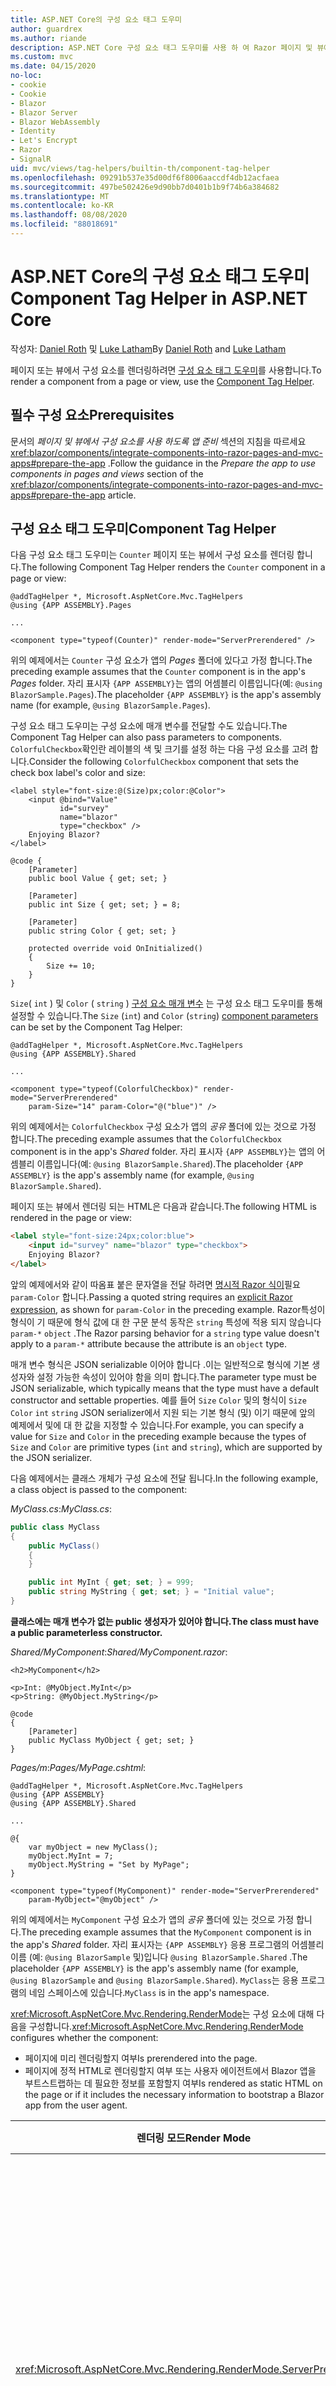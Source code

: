 ```yaml
---
title: ASP.NET Core의 구성 요소 태그 도우미
author: guardrex
ms.author: riande
description: ASP.NET Core 구성 요소 태그 도우미를 사용 하 여 Razor 페이지 및 뷰에서 구성 요소를 렌더링 하는 방법을 알아봅니다.
ms.custom: mvc
ms.date: 04/15/2020
no-loc:
- cookie
- Cookie
- Blazor
- Blazor Server
- Blazor WebAssembly
- Identity
- Let's Encrypt
- Razor
- SignalR
uid: mvc/views/tag-helpers/builtin-th/component-tag-helper
ms.openlocfilehash: 09291b537e35d00df6f8006aaccdf4db12acfaea
ms.sourcegitcommit: 497be502426e9d90bb7d0401b1b9f74b6a384682
ms.translationtype: MT
ms.contentlocale: ko-KR
ms.lasthandoff: 08/08/2020
ms.locfileid: "88018691"
---
```

# <a name="component-tag-helper-in-aspnet-core"></a><span data-ttu-id="8e073-103">ASP.NET Core의 구성 요소 태그 도우미</span><span class="sxs-lookup"><span data-stu-id="8e073-103">Component Tag Helper in ASP.NET Core</span></span>

<span data-ttu-id="8e073-104">작성자: [Daniel Roth](https://github.com/danroth27) 및 [Luke Latham](https://github.com/guardrex)</span><span class="sxs-lookup"><span data-stu-id="8e073-104">By [Daniel Roth](https://github.com/danroth27) and [Luke Latham](https://github.com/guardrex)</span></span>

<span data-ttu-id="8e073-105">페이지 또는 뷰에서 구성 요소를 렌더링하려면 [구성 요소 태그 도우미](xref:Microsoft.AspNetCore.Mvc.TagHelpers.ComponentTagHelper)를 사용합니다.</span><span class="sxs-lookup"><span data-stu-id="8e073-105">To render a component from a page or view, use the [Component Tag Helper](xref:Microsoft.AspNetCore.Mvc.TagHelpers.ComponentTagHelper).</span></span>

## <a name="prerequisites"></a><span data-ttu-id="8e073-106">필수 구성 요소</span><span class="sxs-lookup"><span data-stu-id="8e073-106">Prerequisites</span></span>

<span data-ttu-id="8e073-107">문서의 *페이지 및 뷰에서 구성 요소를 사용 하도록 앱 준비* 섹션의 지침을 따르세요 <xref:blazor/components/integrate-components-into-razor-pages-and-mvc-apps#prepare-the-app> .</span><span class="sxs-lookup"><span data-stu-id="8e073-107">Follow the guidance in the *Prepare the app to use components in pages and views* section of the <xref:blazor/components/integrate-components-into-razor-pages-and-mvc-apps#prepare-the-app> article.</span></span>

## <a name="component-tag-helper"></a><span data-ttu-id="8e073-108">구성 요소 태그 도우미</span><span class="sxs-lookup"><span data-stu-id="8e073-108">Component Tag Helper</span></span>

<span data-ttu-id="8e073-109">다음 구성 요소 태그 도우미는 `Counter` 페이지 또는 뷰에서 구성 요소를 렌더링 합니다.</span><span class="sxs-lookup"><span data-stu-id="8e073-109">The following Component Tag Helper renders the `Counter` component in a page or view:</span></span>

```cshtml
@addTagHelper *, Microsoft.AspNetCore.Mvc.TagHelpers
@using {APP ASSEMBLY}.Pages

...

<component type="typeof(Counter)" render-mode="ServerPrerendered" />
```

<span data-ttu-id="8e073-110">위의 예제에서는 `Counter` 구성 요소가 앱의 *Pages* 폴더에 있다고 가정 합니다.</span><span class="sxs-lookup"><span data-stu-id="8e073-110">The preceding example assumes that the `Counter` component is in the app's *Pages* folder.</span></span> <span data-ttu-id="8e073-111">자리 표시자 `{APP ASSEMBLY}`는 앱의 어셈블리 이름입니다(예: `@using BlazorSample.Pages`).</span><span class="sxs-lookup"><span data-stu-id="8e073-111">The placeholder `{APP ASSEMBLY}` is the app's assembly name (for example, `@using BlazorSample.Pages`).</span></span>

<span data-ttu-id="8e073-112">구성 요소 태그 도우미는 구성 요소에 매개 변수를 전달할 수도 있습니다.</span><span class="sxs-lookup"><span data-stu-id="8e073-112">The Component Tag Helper can also pass parameters to components.</span></span> <span data-ttu-id="8e073-113">`ColorfulCheckbox`확인란 레이블의 색 및 크기를 설정 하는 다음 구성 요소를 고려 합니다.</span><span class="sxs-lookup"><span data-stu-id="8e073-113">Consider the following `ColorfulCheckbox` component that sets the check box label's color and size:</span></span>

```razor
<label style="font-size:@(Size)px;color:@Color">
    <input @bind="Value"
           id="survey" 
           name="blazor" 
           type="checkbox" />
    Enjoying Blazor?
</label>

@code {
    [Parameter]
    public bool Value { get; set; }

    [Parameter]
    public int Size { get; set; } = 8;

    [Parameter]
    public string Color { get; set; }

    protected override void OnInitialized()
    {
        Size += 10;
    }
}
```

<span data-ttu-id="8e073-114">`Size`( `int` ) 및 `Color` ( `string` ) [구성 요소 매개 변수](xref:blazor/components/index#component-parameters) 는 구성 요소 태그 도우미를 통해 설정할 수 있습니다.</span><span class="sxs-lookup"><span data-stu-id="8e073-114">The `Size` (`int`) and `Color` (`string`) [component parameters](xref:blazor/components/index#component-parameters) can be set by the Component Tag Helper:</span></span>

```cshtml
@addTagHelper *, Microsoft.AspNetCore.Mvc.TagHelpers
@using {APP ASSEMBLY}.Shared

...

<component type="typeof(ColorfulCheckbox)" render-mode="ServerPrerendered" 
    param-Size="14" param-Color="@("blue")" />
```

<span data-ttu-id="8e073-115">위의 예제에서는 `ColorfulCheckbox` 구성 요소가 앱의 *공유* 폴더에 있는 것으로 가정 합니다.</span><span class="sxs-lookup"><span data-stu-id="8e073-115">The preceding example assumes that the `ColorfulCheckbox` component is in the app's *Shared* folder.</span></span> <span data-ttu-id="8e073-116">자리 표시자 `{APP ASSEMBLY}`는 앱의 어셈블리 이름입니다(예: `@using BlazorSample.Shared`).</span><span class="sxs-lookup"><span data-stu-id="8e073-116">The placeholder `{APP ASSEMBLY}` is the app's assembly name (for example, `@using BlazorSample.Shared`).</span></span>

<span data-ttu-id="8e073-117">페이지 또는 뷰에서 렌더링 되는 HTML은 다음과 같습니다.</span><span class="sxs-lookup"><span data-stu-id="8e073-117">The following HTML is rendered in the page or view:</span></span>

```html
<label style="font-size:24px;color:blue">
    <input id="survey" name="blazor" type="checkbox">
    Enjoying Blazor?
</label>
```

<span data-ttu-id="8e073-118">앞의 예제에서와 같이 따옴표 붙은 문자열을 전달 하려면 [명시적 Razor 식이](xref:mvc/views/razor#explicit-razor-expressions)필요 `param-Color` 합니다.</span><span class="sxs-lookup"><span data-stu-id="8e073-118">Passing a quoted string requires an [explicit Razor expression](xref:mvc/views/razor#explicit-razor-expressions), as shown for `param-Color` in the preceding example.</span></span> <span data-ttu-id="8e073-119">Razor특성이 형식이 기 때문에 형식 값에 대 한 구문 분석 동작은 `string` 특성에 적용 되지 않습니다 `param-*` `object` .</span><span class="sxs-lookup"><span data-stu-id="8e073-119">The Razor parsing behavior for a `string` type value doesn't apply to a `param-*` attribute because the attribute is an `object` type.</span></span>

<span data-ttu-id="8e073-120">매개 변수 형식은 JSON serializable 이어야 합니다 .이는 일반적으로 형식에 기본 생성자와 설정 가능한 속성이 있어야 함을 의미 합니다.</span><span class="sxs-lookup"><span data-stu-id="8e073-120">The parameter type must be JSON serializable, which typically means that the type must have a default constructor and settable properties.</span></span> <span data-ttu-id="8e073-121">예를 들어 `Size` `Color` 및의 형식이 `Size` `Color` `int` `string` JSON serializer에서 지원 되는 기본 형식 (및) 이기 때문에 앞의 예제에서 및에 대 한 값을 지정할 수 있습니다.</span><span class="sxs-lookup"><span data-stu-id="8e073-121">For example, you can specify a value for `Size` and `Color` in the preceding example because the types of `Size` and `Color` are primitive types (`int` and `string`), which are supported by the JSON serializer.</span></span>

<span data-ttu-id="8e073-122">다음 예제에서는 클래스 개체가 구성 요소에 전달 됩니다.</span><span class="sxs-lookup"><span data-stu-id="8e073-122">In the following example, a class object is passed to the component:</span></span>

<span data-ttu-id="8e073-123">*MyClass.cs*:</span><span class="sxs-lookup"><span data-stu-id="8e073-123">*MyClass.cs*:</span></span>

```csharp
public class MyClass
{
    public MyClass()
    {
    }

    public int MyInt { get; set; } = 999;
    public string MyString { get; set; } = "Initial value";
}
```

<span data-ttu-id="8e073-124">**클래스에는 매개 변수가 없는 public 생성자가 있어야 합니다.**</span><span class="sxs-lookup"><span data-stu-id="8e073-124">**The class must have a public parameterless constructor.**</span></span>

<span data-ttu-id="8e073-125">*Shared/MyComponent*:</span><span class="sxs-lookup"><span data-stu-id="8e073-125">*Shared/MyComponent.razor*:</span></span>

```razor
<h2>MyComponent</h2>

<p>Int: @MyObject.MyInt</p>
<p>String: @MyObject.MyString</p>

@code
{
    [Parameter]
    public MyClass MyObject { get; set; }
}
```

<span data-ttu-id="8e073-126">*Pages/m*:</span><span class="sxs-lookup"><span data-stu-id="8e073-126">*Pages/MyPage.cshtml*:</span></span>

```cshtml
@addTagHelper *, Microsoft.AspNetCore.Mvc.TagHelpers
@using {APP ASSEMBLY}
@using {APP ASSEMBLY}.Shared

...

@{
    var myObject = new MyClass();
    myObject.MyInt = 7;
    myObject.MyString = "Set by MyPage";
}

<component type="typeof(MyComponent)" render-mode="ServerPrerendered" 
    param-MyObject="@myObject" />
```

<span data-ttu-id="8e073-127">위의 예제에서는 `MyComponent` 구성 요소가 앱의 *공유* 폴더에 있는 것으로 가정 합니다.</span><span class="sxs-lookup"><span data-stu-id="8e073-127">The preceding example assumes that the `MyComponent` component is in the app's *Shared* folder.</span></span> <span data-ttu-id="8e073-128">자리 표시자는 `{APP ASSEMBLY}` 응용 프로그램의 어셈블리 이름 (예: `@using BlazorSample` 및)입니다 `@using BlazorSample.Shared` .</span><span class="sxs-lookup"><span data-stu-id="8e073-128">The placeholder `{APP ASSEMBLY}` is the app's assembly name (for example, `@using BlazorSample` and `@using BlazorSample.Shared`).</span></span> <span data-ttu-id="8e073-129">`MyClass`는 응용 프로그램의 네임 스페이스에 있습니다.</span><span class="sxs-lookup"><span data-stu-id="8e073-129">`MyClass` is in the app's namespace.</span></span>

<span data-ttu-id="8e073-130"><xref:Microsoft.AspNetCore.Mvc.Rendering.RenderMode>는 구성 요소에 대해 다음을 구성합니다.</span><span class="sxs-lookup"><span data-stu-id="8e073-130"><xref:Microsoft.AspNetCore.Mvc.Rendering.RenderMode> configures whether the component:</span></span>

* <span data-ttu-id="8e073-131">페이지에 미리 렌더링할지 여부</span><span class="sxs-lookup"><span data-stu-id="8e073-131">Is prerendered into the page.</span></span>
* <span data-ttu-id="8e073-132">페이지에 정적 HTML로 렌더링할지 여부 또는 사용자 에이전트에서 Blazor 앱을 부트스트랩하는 데 필요한 정보를 포함할지 여부</span><span class="sxs-lookup"><span data-stu-id="8e073-132">Is rendered as static HTML on the page or if it includes the necessary information to bootstrap a Blazor app from the user agent.</span></span>

| <span data-ttu-id="8e073-133">렌더링 모드</span><span class="sxs-lookup"><span data-stu-id="8e073-133">Render Mode</span></span> | <span data-ttu-id="8e073-134">설명</span><span class="sxs-lookup"><span data-stu-id="8e073-134">Description</span></span> |
| ----------- | ----------- |
| <xref:Microsoft.AspNetCore.Mvc.Rendering.RenderMode.ServerPrerendered> | <span data-ttu-id="8e073-135">구성 요소를 정적 HTML에 렌더링하고 Blazor Server 앱의 마커를 포함합니다.</span><span class="sxs-lookup"><span data-stu-id="8e073-135">Renders the component into static HTML and includes a marker for a Blazor Server app.</span></span> <span data-ttu-id="8e073-136">사용자 에이전트를 시작할 때 이 표식은 Blazor 앱을 부트스트랩하는 데 사용됩니다.</span><span class="sxs-lookup"><span data-stu-id="8e073-136">When the user-agent starts, this marker is used to bootstrap a Blazor app.</span></span> |
| <xref:Microsoft.AspNetCore.Mvc.Rendering.RenderMode.Server> | <span data-ttu-id="8e073-137">Blazor Server 앱의 마커를 렌더링합니다.</span><span class="sxs-lookup"><span data-stu-id="8e073-137">Renders a marker for a Blazor Server app.</span></span> <span data-ttu-id="8e073-138">구성 요소의 출력은 포함되지 않습니다.</span><span class="sxs-lookup"><span data-stu-id="8e073-138">Output from the component isn't included.</span></span> <span data-ttu-id="8e073-139">사용자 에이전트를 시작할 때 이 표식은 Blazor 앱을 부트스트랩하는 데 사용됩니다.</span><span class="sxs-lookup"><span data-stu-id="8e073-139">When the user-agent starts, this marker is used to bootstrap a Blazor app.</span></span> |
| <xref:Microsoft.AspNetCore.Mvc.Rendering.RenderMode.Static> | <span data-ttu-id="8e073-140">구성 요소를 정적 HTML에 렌더링합니다.</span><span class="sxs-lookup"><span data-stu-id="8e073-140">Renders the component into static HTML.</span></span> |

<span data-ttu-id="8e073-141">페이지 및 뷰에서 구성 요소를 사용할 수 있지만 반대의 경우는 그렇지 않습니다.</span><span class="sxs-lookup"><span data-stu-id="8e073-141">While pages and views can use components, the converse isn't true.</span></span> <span data-ttu-id="8e073-142">구성 요소는 부분 보기 및 섹션과 같은 보기 및 페이지 관련 기능을 사용할 수 없습니다.</span><span class="sxs-lookup"><span data-stu-id="8e073-142">Components can't use view- and page-specific features, such as partial views and sections.</span></span> <span data-ttu-id="8e073-143">구성 요소의 부분 뷰에서 논리를 사용 하려면 부분 뷰 논리를 구성 요소로 구분 합니다.</span><span class="sxs-lookup"><span data-stu-id="8e073-143">To use logic from a partial view in a component, factor out the partial view logic into a component.</span></span>

<span data-ttu-id="8e073-144">정적 HTML 페이지에서 서버 구성 요소를 렌더링할 수는 없습니다.</span><span class="sxs-lookup"><span data-stu-id="8e073-144">Rendering server components from a static HTML page isn't supported.</span></span>

## <a name="additional-resources"></a><span data-ttu-id="8e073-145">추가 리소스</span><span class="sxs-lookup"><span data-stu-id="8e073-145">Additional resources</span></span>

* <xref:Microsoft.AspNetCore.Mvc.TagHelpers.ComponentTagHelper>
* <xref:mvc/views/tag-helpers/intro>
* <xref:blazor/components/index>
